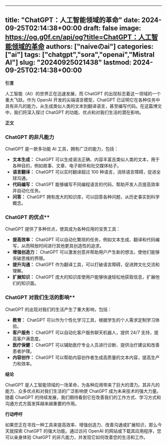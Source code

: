 
---
title: "ChatGPT：人工智能领域的革命"
date: 2024-09-25T02:14:38+00:00
draft: false
image: https://og.g0f.cn/api/og?title=ChatGPT：人工智能领域的革命
authors: ["naiveのai"]
categories: ["ai"]
tags: ["chatgpt","sora","openai","Mistral AI"]
slug: "20240925021438"
lastmod: 2024-09-25T02:14:38+00:00
---
**引言**

人工智能（AI）的世界正在迅速发展，而 ChatGPT 的出现标志着这一领域的一个重大飞跃。作为 OpenAI 开发的尖端语言模型，ChatGPT 已证明它在各种任务中具有非凡的能力，从生成类似人类的文本到翻译语言，甚至编写代码。在这篇博文中，我们将深入探讨 ChatGPT 的功能、优点和对我们生活的潜在影响。

**正文**

### ChatGPT 的非凡能力

ChatGPT 是一款多功能 AI 工具，拥有广泛的能力，包括：

* **文本生成：** ChatGPT 可以生成语法正确、内容丰富且类似人类的文本，用于各种目的，例如故事、文章、电子邮件和社交媒体帖子。
* **语言翻译：** ChatGPT 可以实时翻译超过 100 种语言，消除语言障碍，促进全球沟通。
* **代码编写：** ChatGPT 能够编写不同编程语言的代码，帮助开发人员提高效率并自动化任务。
* **问答：** ChatGPT 拥有庞大的知识库，可以回答各种问题，从历史事实到科学概念。

### ChatGPT 的优点**

ChatGPT 提供了多种优点，使其成为各种应用的宝贵工具：

* **提高效率：** ChatGPT 可以自动化繁琐的任务，例如文本生成、翻译和代码编写，从而释放时间进行其他更具创造性的追求。
* **增强创造力：** ChatGPT 可以激发创意并帮助用户产生新的想法，使他们能够突破思维的界限。
* **提升沟通：** ChatGPT 作为翻译工具，可以打破语言障碍，促进跨文化交流和理解。
* **扩展知识：** ChatGPT 庞大的知识库使用户能够快速轻松地获取信息，扩展他们的知识面。

### ChatGPT 对我们生活的影响**

ChatGPT 的出现对我们的生活产生了重大影响，包括：

* **教育：** ChatGPT 可以作为个性化学习工具，根据学生的个人需求定制学习体验。
* **客户服务：** ChatGPT 可以自动化客户服务聊天机器人，提供 24/7 支持，提高客户满意度。
* **医疗保健：** ChatGPT 可以辅助医疗专业人员进行诊断、提供治疗建议和改善患者护理。
* **内容创作：** ChatGPT 可以帮助内容创作者生成高质量的文本内容，提高生产力和效率。

**结论**

ChatGPT 是人工智能领域的一场革命，为各种应用带来了巨大的潜力。其非凡的能力、众多优点和对我们生活的广泛影响使 ChatGPT 成为未来技术的强大力量。随着 ChatGPT 的持续发展，我们期待看到它在改善我们的工作方式、学习方式和沟通方式方面发挥越来越重要的作用。

**行动呼吁**

如果您正在寻找一种工具来提高效率、增强创造力、改善沟通或扩展知识，那么今天就探索 ChatGPT 的强大功能。通过访问 OpenAI 的网站或下载其应用程序，您可以亲身体验 ChatGPT 的非凡能力，并发现它如何改善您的生活和工作。